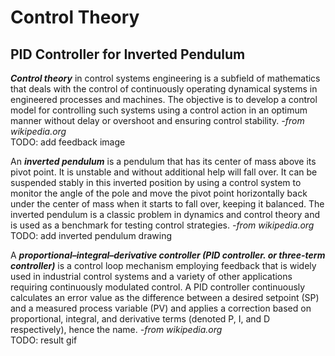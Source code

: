 # Control Theory
## PID Controller for Inverted Pendulum

***Control theory*** in control systems engineering is a subfield of mathematics that deals with the control of continuously operating dynamical systems in engineered processes and machines. The objective is to develop a control model for controlling such systems using a control action in an optimum manner without delay or overshoot and ensuring control stability. *-from wikipedia.org*  
TODO: add feedback image

An ***inverted pendulum*** is a pendulum that has its center of mass above its pivot point. It is unstable and without additional help will fall over. It can be suspended stably in this inverted position by using a control system to monitor the angle of the pole and move the pivot point horizontally back under the center of mass when it starts to fall over, keeping it balanced. The inverted pendulum is a classic problem in dynamics and control theory and is used as a benchmark for testing control strategies. *-from wikipedia.org*  
TODO: add inverted pendulum drawing


A ***proportional–integral–derivative controller (PID controller. or three-term controller)*** is a control loop mechanism employing feedback that is widely used in industrial control systems and a variety of other applications requiring continuously modulated control. A PID controller continuously calculates an error value as the difference between a desired setpoint (SP) and a measured process variable (PV) and applies a correction based on proportional, integral, and derivative terms (denoted P, I, and D respectively), hence the name. *-from wikipedia.org*  
TODO: result gif
